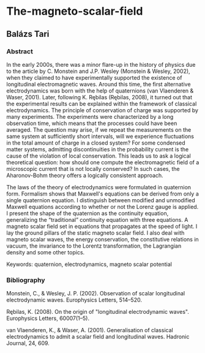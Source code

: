 # The-magneto-scalar-field
## Balázs Tari
### Abstract

In the early 2000s, there was a minor flare-up in the history of physics due to the article by C. Monstein and J.P. Wesley (Monstein & Wesley, 2002), when they claimed to have experimentally supported the existence of longitudinal electromagnetic waves. Around this time, the first alternative electrodynamics was born with the help of quaternions (van Vlaenderen & Waser, 2001). Later, following K. Rębilas (Rębilas, 2008), it turned out that the experimental results can be explained within the framework of classical electrodynamics. The principle of conservation of charge was supported by many experiments. The experiments were characterized by a long observation time, which means that the processes could have been averaged. The question may arise, if we repeat the measurements on the same system at sufficiently short intervals, will we experience fluctuations in the total amount of charge in a closed system? For some condensed matter systems, admitting discontinuities in the probability current is the cause of the violation of local conservation. This leads us to ask a logical theoretical question: how should one compute the electromagnetic field of a microscopic current that is not locally conserved? In such cases, the Aharonov-Bohm theory offers a logically consistent approach. 

The laws of the theory of electrodynamics were formulated in quaternion form. Formalism shows that Maxwell's equations can be derived from only a single quaternion equation. I distinguish between modified and unmodified Maxwell equations according to whether or not the Lorenz gauge is applied. I present the shape of the quaternion as the continuity equation, generalizing the “traditional” continuity equation with three equations. A magneto scalar field set in equations that propagates at the speed of light. I lay the ground pillars of the static magneto scalar field. I also deal with magneto scalar waves, the energy conservation, the constitutive relations in vacuum, the invariance to the Lorentz transformation, the Lagrangian density and some other topics.

Keywords: quaternion, electrodynamics, magneto scalar potential

### Bibliography

Monstein, C., & Wesley, J. P. (2002). Observation of scalar longitudinal electrodynamic waves. Europhysics Letters, 514–520.

Rębilas, K. (2008). On the origin of "longitudinal electrodynamic waves". Europhysics Letters, 60007(1–5).

van Vlaenderen, K., & Waser, A. (2001). Generalisation of classical electrodynamics to admit a scalar field and longitudinal waves. Hadronic Journal, 24, 609.
